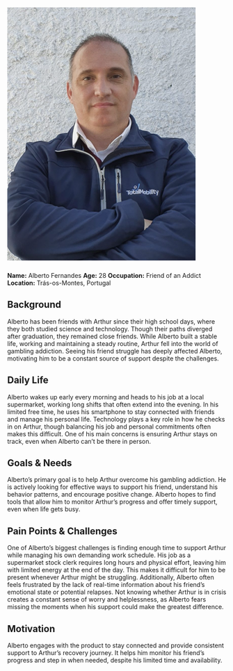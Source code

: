 # ![Alberto Fernandes](persona_alberto.jpeg)  
**Name:** Alberto Fernandes
**Age:** 28 
**Occupation:** Friend of an Addict 
**Location:** Trás-os-Montes, Portugal 

## Background

Alberto has been friends with Arthur since their high school days, where they both studied science and technology. Though their paths diverged after graduation, they remained close friends. While Alberto built a stable life, working and maintaining a steady routine, Arthur fell into the world of gambling addiction. Seeing his friend struggle has deeply affected Alberto, motivating him to be a constant source of support despite the challenges.

## Daily Life
 
Alberto wakes up early every morning and heads to his job at a local supermarket, working long shifts that often extend into the evening. In his limited free time, he uses his smartphone to stay connected with friends and manage his personal life. Technology plays a key role in how he checks in on Arthur, though balancing his job and personal commitments often makes this difficult. One of his main concerns is ensuring Arthur stays on track, even when Alberto can’t be there in person.

## Goals & Needs

Alberto’s primary goal is to help Arthur overcome his gambling addiction. He is actively looking for effective ways to support his friend, understand his behavior patterns, and encourage positive change. Alberto hopes to find tools that allow him to monitor Arthur’s progress and offer timely support, even when life gets busy.

## Pain Points & Challenges

One of Alberto’s biggest challenges is finding enough time to support Arthur while managing his own demanding work schedule. His job as a supermarket stock clerk requires long hours and physical effort, leaving him with limited energy at the end of the day. This makes it difficult for him to be present whenever Arthur might be struggling. Additionally, Alberto often feels frustrated by the lack of real-time information about his friend’s emotional state or potential relapses. Not knowing whether Arthur is in crisis creates a constant sense of worry and helplessness, as Alberto fears missing the moments when his support could make the greatest difference.

## Motivation

Alberto engages with the product to stay connected and provide consistent support to Arthur’s recovery journey. It helps him monitor his friend’s progress and step in when needed, despite his limited time and availability.
